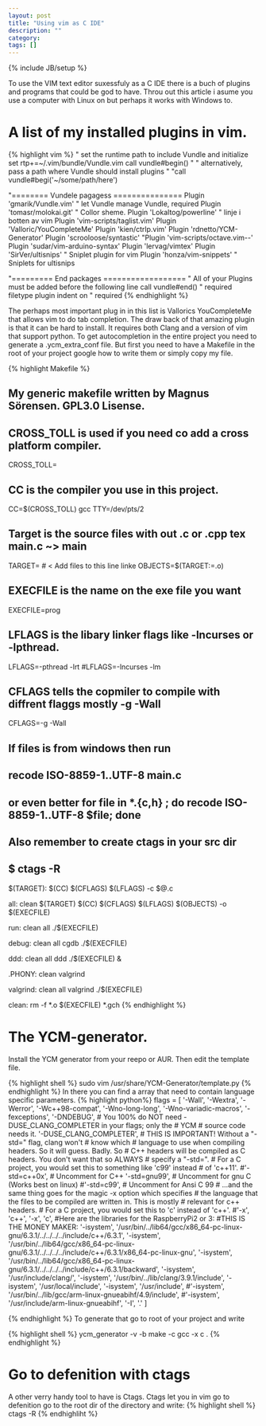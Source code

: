 ```yaml
---
layout: post
title: "Using vim as C IDE"
description: ""
category: 
tags: []
---
```

{% include JB/setup %}

To use the VIM text editor suxessfuly as a C IDE there is a buch of plugins
and programs that could be god to have. Throu out this article i asume you use a computer with Linux on but perhaps it works with Windows to.

# A list of my installed plugins in vim.
{% highlight vim %}
" set the runtime path to include Vundle and initialize
set rtp+=~/.vim/bundle/Vundle.vim
call vundle#begin()
" " alternatively, pass a path where Vundle should install plugins
" "call vundle#begi('~/some/path/here')

"======== Vundele pagagess ===============
Plugin 'gmarik/Vundle.vim'                                      " let Vundle manage Vundle, required
Plugin 'tomasr/molokai.git'                                     " Collor sheme.
Plugin 'Lokaltog/powerline'                                     " linje i botten av vim
Plugin 'vim-scripts/taglist.vim'
Plugin 'Valloric/YouCompleteMe'
Plugin 'kien/ctrlp.vim'
Plugin 'rdnetto/YCM-Generator'
Plugin 'scrooloose/syntastic'
"Plugin 'vim-scripts/octave.vim--'
Plugin 'sudar/vim-arduino-syntax'
Plugin 'lervag/vimtex'
Plugin 'SirVer/ultisnips'                                       " Sniplet plugin for vim
Plugin 'honza/vim-snippets'                                     " Sniplets for ultisnips

"========= End packages ==================
" All of your Plugins must be added before the following line
call vundle#end()            " required
filetype plugin indent on    " required
{% endhighlight %}

The perhaps most important plug in in this list is Vallorics YouCompleteMe that
allows vim to do tab completion. The draw back of that amazing plugin is that it
can be hard to install. It requires both Clang and a version of vim that
support python.
To get autocompletion in the entire project you need to generate a
.ycm_extra_conf file.
But first you need to have a Makefile in the root of your project google how to
write them or simply copy my file.

{% highlight Makefile %}
## My generic makefile written by Magnus Sörensen. GPL3.0 Lisense.

## CROSS_TOLL is used if you need co add a cross platform compiler.
CROSS_TOLL=
## CC is the compiler you use in this project.
CC=$(CROSS_TOLL) gcc
TTY=/dev/pts/2
## Target is the source files with out .c or .cpp  tex main.c ~> main
TARGET=    # < Add files to this line linke
OBJECTS=$(TARGET:=.o)
## EXECFILE is the name on the exe file you want
EXECFILE=prog
## LFLAGS is the libary linker flags like -lncurses or -lpthread.
LFLAGS=-pthread -lrt
#LFLAGS=-lncurses -lm
## CFLAGS tells the copmiler to compile with diffrent flaggs mostly -g -Wall
CFLAGS=-g -Wall
## If files is from windows then run
## recode ISO-8859-1..UTF-8 main.c
## or even better for file in *.{c,h} ; do recode ISO-8859-1..UTF-8 $file; done

## Also remember to create ctags in your src dir
##  $ ctags -R

$(TARGET):
	$(CC) $(CFLAGS) $(LFLAGS) -c $@.c

all: clean $(TARGET)
	$(CC) $(CFLAGS) $(LFLAGS) $(OBJECTS) -o $(EXECFILE)

run: clean all
	./$(EXECFILE)

debug: clean all
	cgdb ./$(EXECFILE)

ddd: clean all
	ddd ./$(EXECFILE) &

.PHONY: clean valgrind

valgrind: clean all
	valgrind ./$(EXECFILE)

clean:
	rm -f *.o $(EXECFILE) *.gch
{% endhighlight %}

# The YCM-generator.
Install the YCM generator from your reepo or AUR.
Then edit the template file.

{% highlight shell %}
sudo vim /usr/share/YCM-Generator/template.py
{% endhighlight %}
In there you can find a array that need to contain language specific parameters.
{% highlight python%}
flags = [
        '-Wall',
        '-Wextra',
        '-Werror',
        '-Wc++98-compat',
        '-Wno-long-long',
        '-Wno-variadic-macros',
        '-fexceptions',
        '-DNDEBUG',
        # You 100% do NOT need -DUSE_CLANG_COMPLETER in your flags; only the
        # YCM
        # source code needs it.
        '-DUSE_CLANG_COMPLETER',
        # THIS IS IMPORTANT! Without a "-std=<something>" flag, clang won't
        # know which
        # language to use when compiling headers. So it will guess. Badly. So
        # C++ headers will be compiled as C headers. You don't want that so ALWAYS
        # specify a "-std=<something>".
        # For a C project, you would set this to something like 'c99' instead
        # of 'c++11'.
        #'-std=c++0x',  # Uncomment for C++
        '-std=gnu99',   # Uncomment for gnu C  (Works best on linux)
        #'-std=c99',     # Uncomment for Ansi C 99
        # ...and the same thing goes for the magic -x option which specifies
        # the language that the files to be compiled are written in. This is mostly
        # relevant for c++ headers.
        # For a C project, you would set this to 'c' instead of 'c++'.
        #'-x', 'c++',
        '-x', 'c',
        #Here are the libraries for the RaspberryPi2 or 3:
        #THIS IS THE MONEY MAKER:
        '-isystem', '/usr/bin/../lib64/gcc/x86_64-pc-linux-gnu/6.3.1/../../../../include/c++/6.3.1',
        '-isystem', '/usr/bin/../lib64/gcc/x86_64-pc-linux-gnu/6.3.1/../../../../include/c++/6.3.1/x86_64-pc-linux-gnu',
        '-isystem', '/usr/bin/../lib64/gcc/x86_64-pc-linux-gnu/6.3.1/../../../../include/c++/6.3.1/backward',
        '-isystem', '/usr/include/clang/',
        '-isystem', '/usr/bin/../lib/clang/3.9.1/include',
        '-isystem', '/usr/local/include',
        '-isystem', '/usr/include',
        #'-isystem', '/usr/bin/../lib/gcc/arm-linux-gnueabihf/4.9/include',
        #'-isystem', '/usr/include/arm-linux-gnueabihf',
        '-I', '.'
]

{% endhighlight %}
To generate that go to root of your project and write

{% highlight shell %}
ycm_generator -v -b make -c gcc -x c .
{% endhighlight %}

# Go to defenition with ctags
A other verry handy tool to have is Ctags. Ctags let you in vim go to
defenition go to the root dir of the directory and write:
{% highlight shell %}
ctags -R
{%  endhighliht %}
